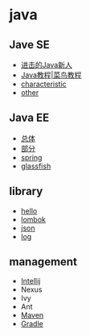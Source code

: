 # java

## Jave SE

- [进击的Java新人](https://zhuanlan.zhihu.com/p/24393775)
- [Java教程|菜鸟教程](http://www.runoob.com/java/java-tutorial.html)
- [characteristic](https://github.com/gaoxinge/bible/tree/master/java/characteristic)
- [other](https://github.com/gaoxinge/bible/tree/master/java/other)

## Java EE

- [总体](https://github.com/gaoxinge/bible/tree/master/java/%E6%80%BB%E4%BD%93)
- [部分](https://github.com/gaoxinge/bible/tree/master/java/%E9%83%A8%E5%88%86)
- [spring](https://github.com/gaoxinge/bible/tree/master/java/spring)
- [glassfish](https://github.com/gaoxinge/bible/tree/master/java/glassfish)

## library

- [hello](https://github.com/gaoxinge/bible/tree/master/java/hello)
- [lombok](https://github.com/gaoxinge/bible/tree/master/java/lombok)
- [json](https://github.com/gaoxinge/bible/tree/master/java/json)
- [log](https://github.com/gaoxinge/bible/tree/master/java/log)

## management

- [Intellij](http://blog.csdn.net/lw_power/article/category/5917599)
- Nexus
- Ivy
- Ant
- [Maven](https://github.com/gaoxinge/bible/tree/master/java/maven)
- [Gradle](https://github.com/gaoxinge/bible/tree/master/java/gradle)